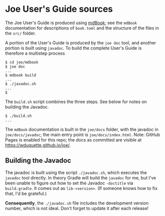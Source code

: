 # Joe User's Guide sources

The Joe User's Guide is produced using 
[mdBook](https://github.com/rust-lang/mdBook); see the `mdBook` documentation
for descriptions of `book.toml` and the structure of the files in the
`src/` folder.

A portion of the User's Guide is produced by the `joe doc` tool, and
another portion is built using `javadoc`.  To build the complete User's Guide 
is therefore a multistep process

```shell
$ cd joe/mdbook
$ joe doc
...
$ mdbook build
...
$ ./javadoc.sh
...
$
```

The `build.sh` script combines the three steps.  See below for notes on 
building the Javadoc.

```shell
$ ./build.sh
...
```

The `mdBook` documentation is built in the `joe/docs` folder, with the
javadoc in `joe/docs/javadoc`; the main entry point is 
`joe/docs/index.html`.  Note: GitHub Pages is enabled for this repo; the docs 
as committed are visible at https://wduquette.github.io/joe/.

## Building the Javadoc

The javadoc is built using the script `./javadoc.sh`, which executes the
`javadoc` tool directly.  In theory Gradle will build the `javadoc` for me,
but I've been unable to figure out how to set the Javadoc `-doctitle` via
`build.gradle`.  It comes out as `lib-<version>`.  (If someone knows how to
fix that, I'd be grateful.)

**Consequently**, the `./javadoc.sh` file includes the development version
number, which is not ideal.  Don't forget to update it after each release!
